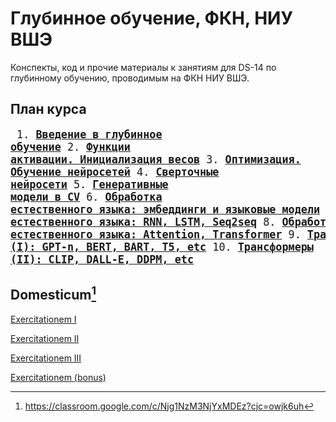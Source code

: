# Глубинное обучение, ФКН, НИУ ВШЭ

Конспекты, код и прочие материалы к занятиям для DS-14 по глубинному обучению, проводимым на ФКН НИУ ВШЭ.

## План курса
<big><pre>
    1. [**Введение в глубинное обучение**](./week_1)
    2. [**Функции активации. Инициализация весов**](https://github.com/hdrbv/deep_learning_hse/tree/main/week_2)
    3. [**Оптимизация. Обучение нейросетей**](https://github.com/hdrbv/deep_learning_hse/tree/main/week_3)
    4. [**Сверточные нейросети**](https://github.com/hdrbv/deep_learning_hse/tree/main/week_4)
    5. [**Генеративные модели в CV**](https://github.com/hdrbv/deep_learning_hse/tree/main/week_5)
    6. [**Обработка естественного языка: эмбеддинги и языковые модели**](https://github.com/hdrbv/deep_learning_hse/tree/main/week_6)
    7. [**Обработка естественного языка: RNN, LSTM, Seq2seq**](https://github.com/hdrbv/deep_learning_hse/tree/main/week_7)
    8. [**Обработка естественного языка: Attention, Transformer**](https://github.com/hdrbv/deep_learning_hse/tree/main/week_8)
    9. [**Трансформеры (I): GPT-n, BERT, BART, T5, etc**](https://github.com/hdrbv/deep_learning_hse/tree/main/week_9)
    10. [**Трансформеры (II): CLIP, DALL-E, DDPM, etc**](https://github.com/hdrbv/deep_learning_hse/tree/main/week_10)
</pre></big>

## Domesticum[^1]

[Exercitationem I](https://github.com/hdrbv/deep_learning_hse/tree/main/home_assignments/ha1)

[Exercitationem II](https://github.com/hdrbv/deep_learning_hse/tree/main/home_assignments/ha2)

[Exercitationem III](https://github.com/hdrbv/deep_learning_hse/tree/main/home_assignments/ha3)

[Exercitationem (bonus)](https://github.com/hdrbv/deep_learning_hse/tree/main/home_assignments/ha_bonus)

[^1]: https://classroom.google.com/c/Njg1NzM3NjYxMDEz?cjc=owjk6uh


